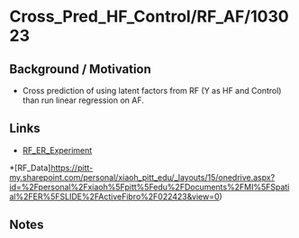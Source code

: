 # Cross_Pred_HF_Control/RF_AF/103023

## Background / Motivation
* Cross prediction of using latent factors from RF (Y as HF and Control) than run linear regression on AF.

## Links
* [RF_ER_Experiment](https://pitt-my.sharepoint.com/personal/xiaoh_pitt_edu/_layouts/15/onedrive.aspx?id=%2Fpersonal%2Fxiaoh%5Fpitt%5Fedu%2FDocuments%2FMI%5FSpatial%2FER%5FSLIDE%2FRestingFibro%2F022423&view=0)

*[RF_Data]https://pitt-my.sharepoint.com/personal/xiaoh_pitt_edu/_layouts/15/onedrive.aspx?id=%2Fpersonal%2Fxiaoh%5Fpitt%5Fedu%2FDocuments%2FMI%5FSpatial%2FER%5FSLIDE%2FActiveFibro%2F022423&view=0)

## Notes
